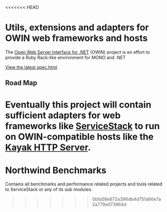 <<<<<<< HEAD
# Utils, extensions and adapters for OWIN web frameworks and hosts

The [Open Web Server Interface for .NET](http://owin.github.com) (OWIN) project is en effort to provide a Ruby Rack-like environment for MONO and .NET

[View the latest spec.html](http://owin.github.com/spec.html).

## Road Map 
Eventually this project will contain sufficient adapters for web frameworks like [ServiceStack](https://github.com/mythz/ServiceStack) to run on OWIN-compatible hosts like the [Kayak HTTP Server](https://github.com/kayak/kayak).
=======
# Northwind Benchmarks

Contains all benchmarks and performance related projects and tools related to ServiceStack or any of its sub modules.
>>>>>>> 0bfa58e672a396db4d751a66e7a2a779e073964d
